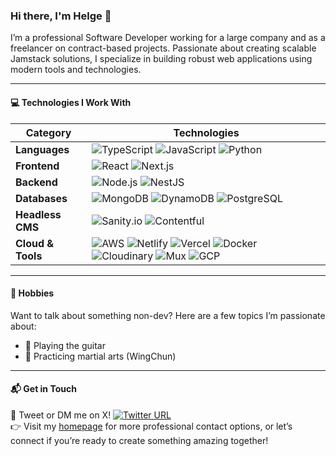 ### Hi there, I'm Helge 👋

I’m a professional Software Developer working for a large company and as a freelancer on contract-based projects. Passionate about creating scalable Jamstack solutions, I specialize in building robust web applications using modern tools and technologies.

---

#### 💻 **Technologies I Work With**

| **Category**       | **Technologies**                                                                                                                                                  |
|---------------------|------------------------------------------------------------------------------------------------------------------------------------------------------------------|
| **Languages**       | ![TypeScript](https://img.shields.io/badge/TypeScript-007ACC?style=flat&logo=typescript&logoColor=white) ![JavaScript](https://img.shields.io/badge/JavaScript-F7DF1E?style=flat&logo=javascript&logoColor=black) ![Python](https://img.shields.io/badge/Python-3776AB?style=flat&logo=python&logoColor=white) |
| **Frontend**        | ![React](https://img.shields.io/badge/React-61DAFB?style=flat&logo=react&logoColor=black) ![Next.js](https://img.shields.io/badge/Next.js-000000?style=flat&logo=nextdotjs&logoColor=white) |
| **Backend**         | ![Node.js](https://img.shields.io/badge/Node.js-339933?style=flat&logo=nodedotjs&logoColor=white) ![NestJS](https://img.shields.io/badge/NestJS-E0234E?style=flat&logo=nestjs&logoColor=white) |
| **Databases**       | ![MongoDB](https://img.shields.io/badge/MongoDB-47A248?style=flat&logo=mongodb&logoColor=white) ![DynamoDB](https://img.shields.io/badge/DynamoDB-4053D6?style=flat&logo=amazon-dynamodb&logoColor=white) ![PostgreSQL](https://img.shields.io/badge/PostgreSQL-4169E1?style=flat&logo=postgresql&logoColor=white) |
| **Headless CMS**    | ![Sanity.io](https://img.shields.io/badge/Sanity.io-F03E2F?style=flat&logo=sanity&logoColor=white) ![Contentful](https://img.shields.io/badge/Contentful-2478CC?style=flat&logo=contentful&logoColor=white) |
| **Cloud & Tools**   | ![AWS](https://img.shields.io/badge/AWS-232F3E?style=flat&logo=amazon-aws&logoColor=white) ![Netlify](https://img.shields.io/badge/Netlify-00C7B7?style=flat&logo=netlify&logoColor=white) ![Vercel](https://img.shields.io/badge/Vercel-000000?style=flat&logo=vercel&logoColor=white) ![Docker](https://img.shields.io/badge/Docker-2496ED?style=flat&logo=docker&logoColor=white) ![Cloudinary](https://img.shields.io/badge/Cloudinary-3448C5?style=flat&logo=cloudinary&logoColor=white) ![Mux](https://img.shields.io/badge/Mux-FF3D00?style=flat&logo=mux&logoColor=white) ![GCP](https://img.shields.io/badge/GCP-4285F4?style=flat&logo=google-cloud&logoColor=white) |

---

#### 🎸 **Hobbies**

Want to talk about something non-dev? Here are a few topics I’m passionate about:

- 🎸 Playing the guitar
- 🥋 Practicing martial arts (WingChun)

---

#### 📬 **Get in Touch**

💬 Tweet or DM me on X! [![Twitter URL](https://img.shields.io/twitter/url/https/twitter.com/helgedrews.svg?style=social&label=Follow%20%40helgedrews)](https://twitter.com/helgedrews)  
👉 Visit my [homepage](https://www.hdrews.de) for more professional contact options, or let’s connect if you’re ready to create something amazing together!
